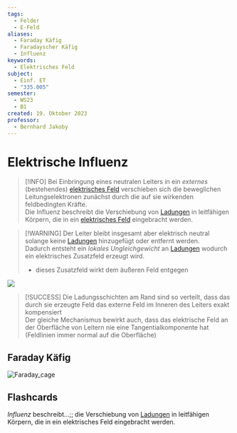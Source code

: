 ```yaml
---
tags:
  - Felder
  - E-Feld
aliases:
  - Faraday Käfig
  - Faradayscher Käfig
  - Influenz
keywords:
  - Elektrisches Feld
subject:
  - Einf. ET
  - "335.005"
semester:
  - WS23
  - B1
created: 19. Oktober 2023
professor:
  - Bernhard Jakoby
---
```


# Elektrische Influenz

> [!INFO] Bei Einbringung eines neutralen Leiters in ein *externes* (bestehendes) [elektrisches Feld](../Elektrotechnik/Elektrisches%20Feld.md) verschieben sich die beweglichen Leitungselektronen zunächst durch die auf sie wirkenden feldbedingten Kräfte.  
> Die Influenz beschreibt die Verschiebung von [Ladungen](Statisches%20E-Feld.md) in leitfähigen Körpern, die in ein [elektrisches Feld](Elektrisches%20Feld.md) eingebracht werden.

> [!WARNING] Der Leiter bleibt insgesamt aber elektrisch neutral solange keine [Ladungen](Statisches%20E-Feld.md) hinzugefügt oder entfernt werden.  
> Dadurch entsteht ein *lokales Ungleichgewicht* an [Ladungen](Statisches%20E-Feld.md) wodurch ein elektrisches Zusatzfeld erzeugt wird.
> - dieses Zusatzfeld wirkt dem äußeren Feld entgegen

![](assets/elektrInfluenz.png)

> [!SUCCESS] Die Ladungsschichten am Rand sind so verteilt, dass das durch sie erzeugte Feld das externe Feld im Inneren des Leiters exakt kompensiert  
> Der gleiche Mechanismus bewirkt auch, dass das elektrische Feld an der Oberfläche von Leitern nie eine Tangentialkomponente hat (Feldlinien immer normal auf die Oberfläche)

## Faraday Käfig

![Faraday_cage](assets/Faraday_cage.gif)

## Flashcards

*Influenz* beschreibt…;; die Verschiebung von [Ladungen](Statisches%20E-Feld.md) in leitfähigen Körpern, die in ein elektrisches Feld eingebracht werden.
<!--SR:!2024-03-12,4,210-->